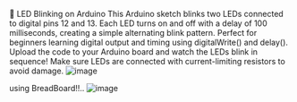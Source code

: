 🔌 LED Blinking on Arduino
This Arduino sketch blinks two LEDs connected to digital pins 12 and 13.
Each LED turns on and off with a delay of 100 milliseconds, creating a simple alternating blink pattern.
Perfect for beginners learning digital output and timing using digitalWrite() and delay().
Upload the code to your Arduino board and watch the LEDs blink in sequence!
Make sure LEDs are connected with current-limiting resistors to avoid damage.
![image](https://github.com/user-attachments/assets/a4d561c3-476f-4f0f-b61f-c4a48a972481)

using BreadBoard!!..
![image](https://github.com/user-attachments/assets/4b74d2db-8744-4793-aa07-8c9a64b1dfcb)

